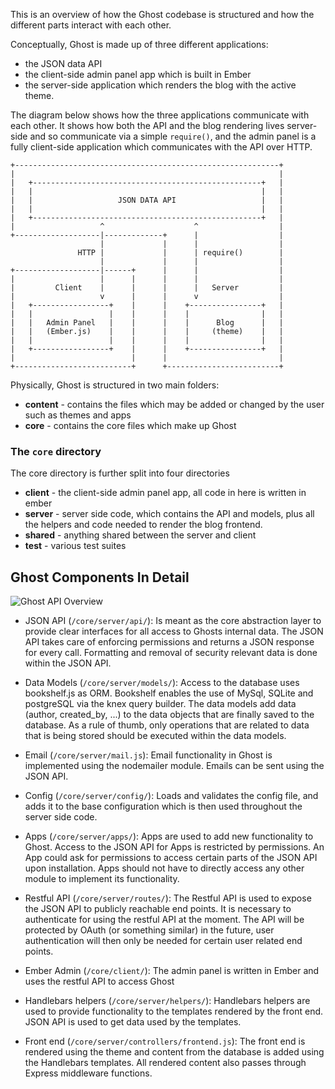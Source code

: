 This is an overview of how the Ghost codebase is structured and how the different parts interact with each other. 

Conceptually, Ghost is made up of three different applications: 
- the JSON data API
- the client-side admin panel app which is built in Ember
- the server-side application which renders the blog with the active theme.

The diagram below shows how the three applications communicate with each other. It shows how both the API and the blog rendering lives server-side and so communicate via a simple `require()`, and the admin panel is a fully client-side application which communicates with the API over HTTP.

```
+-----------------------------------------------------------+
|                                                           |
|   +---------------------------------------------------+   |
|   |                                                   |   |
|   |                   JSON DATA API                   |   |
|   |                                                   |   |
|   +---------------------------------------------------+   |
|                   ^                    ^                  |
+-------------------|-------------+      |                  |
                    |             |      |                  |
               HTTP |             |      | require()        |
                    |             |      |                  |                                                                                                                                
+-------------------|------+      |      |                  |
|                   |      |      |      |                  |
|         Client    |      |      |      |   Server         |
|                   v      |      |      v                  |
|   +-----------------+    |      |    +----------------+   |
|   |                 |    |      |    |                |   |
|   |   Admin Panel   |    |      |    |      Blog      |   |
|   |   (Ember.js)    |    |      |    |     (theme)    |   |
|   |                 |    |      |    |                |   |
|   +-----------------+    |      |    +----------------+   |
|                          |      |                         |
+--------------------------+      +-------------------------+
```

Physically, Ghost is structured in two main folders:

* **content**  - contains the files which may be added or changed by the user such as themes and apps
* **core** - contains the core files which make up Ghost

### The `core` directory

The core directory is further split into four directories

* **client** - the client-side admin panel app, all code in here is written in ember
* **server** - server side code, which contains the API and models, plus all the helpers and code needed to render the blog frontend.
* **shared** - anything shared between the server and client
* **test** - various test suites

## Ghost Components In Detail

![Ghost API Overview](https://dl.dropboxusercontent.com/u/1338220/ghost/Ghost_API.png)

- JSON API (`/core/server/api/`): Is meant as the core abstraction layer to provide clear interfaces for all access to Ghosts internal data. The JSON API takes care of enforcing permissions and returns a JSON response for every call. Formatting and removal of security relevant data is done within the JSON API.

- Data Models (`/core/server/models/`): Access to the database uses bookshelf.js as ORM. Bookshelf enables the use of MySql, SQLite and postgreSQL via the knex query builder. The data models add data (author, created_by, ...) to the data objects that are finally saved to the database. As a rule of thumb, only operations that are related to data that is being stored should be executed within the data models.

- Email (`/core/server/mail.js`): Email functionality in Ghost is implemented using the nodemailer module. Emails can be sent using the JSON API.

- Config (`/core/server/config/`): Loads and validates the config file, and adds it to the base configuration which is then used throughout the server side code.

- Apps (`/core/server/apps/`): Apps are used to add new functionality to Ghost. Access to the JSON API for Apps is restricted by permissions. An App could ask for permissions to access certain parts of the JSON API upon installation. Apps should not have to directly access any other module to implement its functionality.

- Restful API (`/core/server/routes/`): The Restful API is used to expose the JSON API to publicly reachable end points. It is necessary to authenticate for using the restful API at the moment. The API will be protected by OAuth (or something similar) in the future, user authentication will then only be needed for certain user related end points.

- Ember Admin (`/core/client/`): The admin panel is written in Ember and uses the restful API to access Ghost

- Handlebars helpers (`/core/server/helpers/`): Handlebars helpers are used to provide functionality to the templates rendered by the front end. JSON API is used to get data used by the templates.

- Front end (`/core/server/controllers/frontend.js`): The front end is rendered using the theme and content from the database is added using the Handlebars templates.  All rendered content also passes through Express middleware functions.